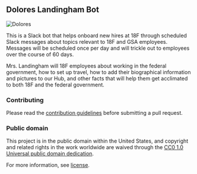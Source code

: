 ## Dolores Landingham Bot

![Dolores](http://seattletimes.nwsource.com/ABPub/2006/05/11/2002987603.jpg)

This is a Slack bot that helps onboard new hires at 18F through scheduled Slack
messages about topics relevant to 18F and GSA employees. Messages will be scheduled once per day and will trickle out to employees over the course of 60 days.

Mrs. Landingham will 18F employees about working in the federal government, how to set up travel, how to add their biographical information and pictures to our Hub, and other facts that will help them get acclimated to both 18F and the federal government. 

### Contributing

Please read the [contribution guidelines](CONTRIBUTING.md) before submitting a pull request.

### Public domain

This project is in the public domain within the United States, and
copyright and related rights in the work worldwide are waived through
the [CC0 1.0 Universal public domain dedication](https://creativecommons.org/publicdomain/zero/1.0/).

For more information, see [license](LICENSE.md).
